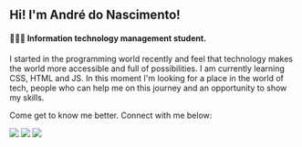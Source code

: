 ## Hi! I'm André do Nascimento!

#### 👨🏽‍🎓 Information technology management student.

I started in the programming world recently and  feel that technology makes the world more accessible and full of possibilities.
I am currently learning CSS, HTML and JS. In this moment I'm looking for a place in the world of tech, people who can help me on this journey and an opportunity to show my skills.

Come get to know me better. Connect with me below:

<a href="mailto:nascimentoandredd@gmail.com" target="_blank"><img src="https://img.shields.io/badge/Gmail-D14836?style=for-the-badge&logo=gmail&logoColor=white"></a>
<a href="https://www.instagram.com/nascimentoandree/" target="_blank"><img src="https://img.shields.io/badge/Instagram-E4405F?style=for-the-badge&logo=instagram&logoColor=white"></a>
<a href="https://www.linkedin.com/in/andré-do-nascimento/" target="_blank"><img src="https://img.shields.io/badge/LinkedIn-0077B5?style=for-the-badge&logo=linkedin&logoColor=white"></a>

  
